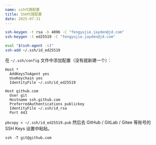 ```yaml
---
name: ssh代理配置
title: SSH代理配置
date: 2025-07-31
---
```


```bash
ssh-keygen -t rsa -b 4096 -C "fengyujie.jayden@jd.com"
ssh-keygen -t ed25519 -C "fengyujie.jayden@jd.com"
```



```bash
eval "$(ssh-agent -s)"
ssh-add ~/.ssh/id_ed25519
```

在 `~/.ssh/config` 文件中添加配置（没有就新建一个）：

```
Host *
  AddKeysToAgent yes
  UseKeychain yes
  IdentityFile ~/.ssh/id_ed25519

Host github.com
  User git
  Hostname ssh.github.com
  PreferredAuthentications publickey
  IdentityFile ~/.ssh/id_rsa
  Port 443
```

`pbcopy < ~/.ssh/id_ed25519.pub`
然后去 GitHub / GitLab / Gitee 等账号的 SSH Keys 设置中粘贴。

`ssh -T git@github.com` 